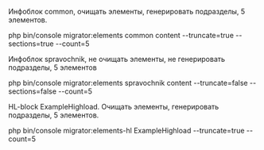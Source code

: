 Инфоблок common, очищать элементы, генерировать подразделы, 5 элементов.

php bin/console migrator:elements common content --truncate=true --sections=true --count=5

Инфоблок spravochnik, не очищать элементы, не генерировать подразделы, 5 элементов

php bin/console migrator:elements spravochnik content --truncate=false --sections=false --count=5

HL-block ExampleHighload. Очищать элементы, генерировать подразделы, 5 элементов.

php bin/console migrator:elements-hl ExampleHighload --truncate=true --count=5